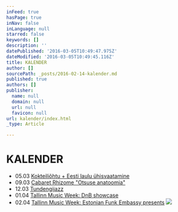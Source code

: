 ```yaml
---
inFeed: true
hasPage: true
inNav: false
inLanguage: null
starred: false
keywords: []
description: ''
datePublished: '2016-03-05T10:49:47.975Z'
dateModified: '2016-03-05T10:49:45.116Z'
title: KALENDER
author: []
sourcePath: _posts/2016-02-14-kalender.md
published: true
authors: []
publisher:
  name: null
  domain: null
  url: null
  favicon: null
url: kalender/index.html
_type: Article

---
```

# KALENDER

* 05.03 [Kokteiliõhtu + Eesti laulu ühisvaatamine][0]
* 09.03 [Cabaret Rhizome "Otsuse anatoomia"][1]
* 12.03 [Tundengijazz][2]
* 01.04 [Tallinn Music Week: DnB showcase][3]
* 02.04 [Tallinn Music Week: Estonian Funk Embassy presents][4]
![](https://the-grid-user-content.s3-us-west-2.amazonaws.com/910470a3-de0d-43be-adc6-7be9a376f464.jpg)

[0]: https://www.facebook.com/events/1659788417627682/
[1]: https://www.facebook.com/events/1542456339417471/
[2]: https://app.thegrid.io/posts/424680bf-ee6b-4ece-aea2-1ad2df11a63b/null
[3]: https://www.facebook.com/events/1656656384622954/
[4]: https://www.facebook.com/events/559266064229905/